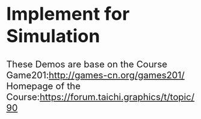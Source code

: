 <font size=5>
  
# Implement for Simulation
These Demos are base on the Course Game201:http://games-cn.org/games201/  
Homepage of the Course:https://forum.taichi.graphics/t/topic/90  

